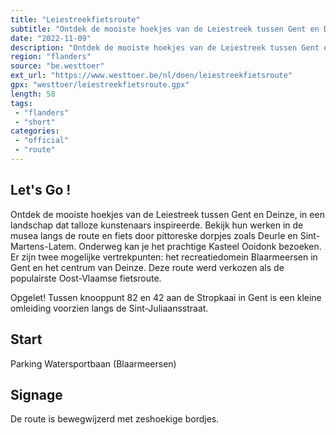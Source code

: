 ```yaml
---
title: "Leiestreekfietsroute"
subtitle: "Ontdek de mooiste hoekjes van de Leiestreek tussen Gent en Deinze, in een landschap dat talloze kunstenaars inspireerde"
date: "2022-11-09"
description: "Ontdek de mooiste hoekjes van de Leiestreek tussen Gent en Deinze, in een landschap dat talloze kunstenaars inspireerde"
region: "flanders"
source: "be.westtoer"
ext_url: "https://www.westtoer.be/nl/doen/leiestreekfietsroute"
gpx: "westtoer/leiestreekfietsroute.gpx"
length: 58
tags:
 - "flanders"
 - "short"
categories:
 - "official"
 - "route"
---
```


## Let's Go ! 

Ontdek de mooiste hoekjes van de Leiestreek tussen Gent en Deinze, in een landschap dat talloze kunstenaars inspireerde. Bekijk hun werken in de musea langs de route en fiets door pittoreske dorpjes zoals Deurle en Sint-Martens-Latem. Onderweg kan je het prachtige Kasteel Ooidonk bezoeken. Er zijn twee mogelijke vertrekpunten: het recreatiedomein Blaarmeersen in Gent en het centrum van Deinze. Deze route werd verkozen als de populairste Oost-Vlaamse fietsroute.

Opgelet! Tussen knooppunt 82 en 42 aan de Stropkaai in Gent is een kleine omleiding voorzien langs de Sint-Juliaansstraat.

## Start

Parking Watersportbaan (Blaarmeersen)

## Signage

De route is bewegwijzerd met zeshoekige bordjes.
